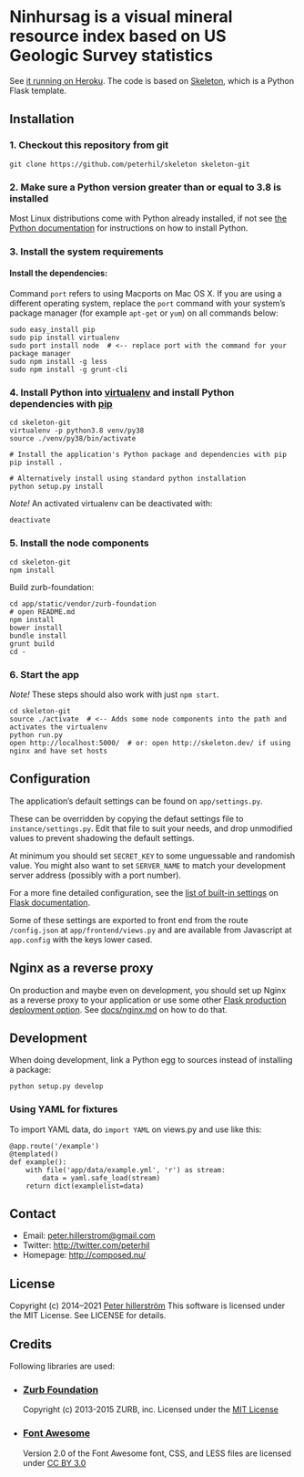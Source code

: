 # Ninhursag is a visual mineral resource index based on US Geologic Survey statistics

See [it running on Heroku](http://ninhursag.herokuapp.com/).
The code is based on [Skeleton](https://github.com/peterhil/skeleton), which is a Python Flask template.

## Installation

### 1. Checkout this repository from git

    git clone https://github.com/peterhil/skeleton skeleton-git

### 2. Make sure a Python version greater than or equal to 3.8 is installed

Most Linux distributions come with Python already installed, if not see [the Python documentation](https://docs.python.org/3/using/index.html) for instructions on how to install Python.

### 3. Install the system requirements

#### Install the dependencies:

Command `port` refers to using Macports on Mac OS X. If you are using a different operating system, replace the `port` command with your system’s package manager (for example `apt-get` or `yum`) on all commands below:

    sudo easy_install pip
    sudo pip install virtualenv
    sudo port install node  # <-- replace port with the command for your package manager
    sudo npm install -g less
    sudo npm install -g grunt-cli

### 4. Install Python into [virtualenv](http://www.virtualenv.org/en/latest/virtualenv.html) and install Python dependencies with [pip](http://www.pip-installer.org/en/latest/)

    cd skeleton-git
    virtualenv -p python3.8 venv/py38
    source ./venv/py38/bin/activate

    # Install the application's Python package and dependencies with pip
    pip install .

    # Alternatively install using standard python installation
    python setup.py install

*Note!* An activated virtualenv can be deactivated with:

    deactivate

### 5. Install the node components

    cd skeleton-git
    npm install

Build zurb-foundation:

    cd app/static/vendor/zurb-foundation
    # open README.md
    npm install
    bower install
    bundle install
    grunt build
    cd -

### 6. Start the app

*Note!* These steps should also work with just `npm start`.

    cd skeleton-git
    source ./activate  # <-- Adds some node components into the path and activates the virtualenv
    python run.py
    open http://localhost:5000/  # or: open http://skeleton.dev/ if using nginx and have set hosts


## Configuration

The application’s default settings can be found on `app/settings.py`.

These can be overridden by copying the defaut settings file to `instance/settings.py`. Edit that file to suit your needs, and drop unmodified values to prevent shadowing the default settings.

At minimum you should set `SECRET_KEY` to some unguessable and randomish value. You might also want to set `SERVER_NAME` to match your development server address (possibly with a port number).

For a more fine detailed configuration, see the [list of built-in settings](http://flask.pocoo.org/docs/config/#builtin-configuration-values) on [Flask documentation](http://flask.pocoo.org/docs/).

Some of these settings are exported to front end from the route `/config.json` at `app/frontend/views.py` and are available from Javascript at `app.config` with the keys lower cased.


## Nginx as a reverse proxy

On production and maybe even on development, you should set up Nginx as a reverse proxy to your application or use some other [Flask production deployment option](http://flask.pocoo.org/docs/deploying/). See [docs/nginx.md](docs/nginx.md) on how to do that.


## Development

When doing development, link a Python egg to sources instead of installing a package:

    python setup.py develop

### Using YAML for fixtures

To import YAML data, do `import YAML` on views.py and use like this:

    @app.route('/example')
    @templated()
    def example():
        with file('app/data/example.yml', 'r') as stream:
            data = yaml.safe_load(stream)
        return dict(examplelist=data)


## Contact

- Email: peter.hillerstrom@gmail.com
- Twitter: http://twitter.com/peterhil
- Homepage: http://composed.nu/

## License

Copyright (c) 2014–2021 [Peter hillerström](https://github.com/peterhil)
This software is licensed under the MIT License. See LICENSE for details.


## Credits

Following libraries are used:

- ### [Zurb Foundation](http://foundation.zurb.com)

    Copyright (c) 2013-2015 ZURB, inc.
    Licensed under the [MIT License](https://github.com/zurb/foundation/blob/master/LICENSE)

- ### [Font Awesome](http://fortawesome.github.com/Font-Awesome)

    Version 2.0 of the Font Awesome font, CSS, and LESS files are
    licensed under [CC BY 3.0](http://creativecommons.org/licenses/by/3.0/)
